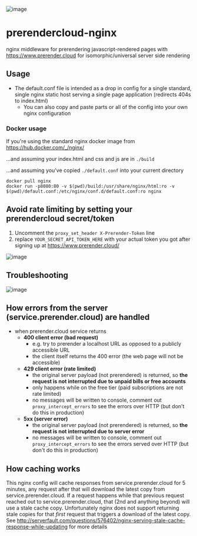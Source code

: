 ![image](https://cloud.githubusercontent.com/assets/22159102/21554484/9d542f5a-cdc4-11e6-8c4c-7730a9e9e2d1.png)

# prerendercloud-nginx
nginx middleware for prerendering javascript-rendered pages with https://www.prerender.cloud for isomorphic/universal server side rendering

## Usage
* The default.conf file is intended as a drop in config for a single standard, single nginx static host serving a single page application (redirects 404s to index.html)
  * You can also copy and paste parts or all of the config into your own nginx configuration

### Docker usage

If you're using the standard nginx docker image from https://hub.docker.com/_/nginx/

...and assuming your index.html and css and js are in `./build`

...and assuming you've copied `./default.conf` into your current directory

```
docker pull nginx
docker run -p8080:80 -v $(pwd)/build:/usr/share/nginx/html:ro -v $(pwd)/default.conf:/etc/nginx/conf.d/default.conf:ro nginx
```

## Avoid rate limiting by setting your prerendercloud secret/token
1. Uncomment the `proxy_set_header X-Prerender-Token` line
2. replace `YOUR_SECRET_API_TOKEN_HERE` with your actual token you got after signing up at https://www.prerender.cloud/

![image](https://user-images.githubusercontent.com/22159102/30871247-04adf0ea-a29b-11e7-843f-c8d3d6639d40.png)

## Troubleshooting

![image](https://user-images.githubusercontent.com/16573/34540302-df9b30b0-f088-11e7-91ee-3c374dd9be7a.png)


## How errors from the server (service.prerender.cloud) are handled

* when prerender.cloud service returns
  * **400 client error (bad request)**
    * e.g. try to prerender a localhost URL as opposed to a publicly accessible URL
    * the client itself returns the 400 error (the web page will not be accessible)
  * **429 client error (rate limited)**
    * the original server payload (not prerendered) is returned, so **the request is not interrupted due to unpaid bills or free accounts**
    * only happens while on the free tier (paid subscriptions are not rate limited)
    * no messages will be written to console, comment out `proxy_intercept_errors` to see the errors over HTTP (but don't do this in production)
  * **5xx (server error)**
    * the original server payload (not prerendered) is returned, so **the request is not interrupted due to server error**
    * no messages will be written to console, comment out `proxy_intercept_errors` to see the errors served over HTTP (but don't do this in production)

## How caching works

This nginx config will cache responses from service.prerender.cloud for 5 minutes, any request after that will download the latest copy from service.prerender.cloud. If a request happens while that previous request reached out to service.prerender.cloud, that (2nd and anything beyond) will use a stale cache copy. Unfortunately nginx does not support returning stale copies for that _first_ request that triggers a download of the latest copy. See http://serverfault.com/questions/576402/nginx-serving-stale-cache-response-while-updating for more details
